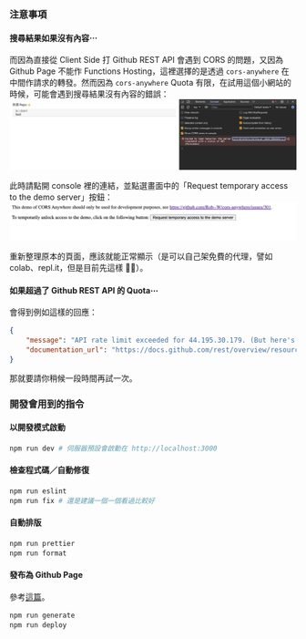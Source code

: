 ### 注意事項

#### 搜尋結果如果沒有內容⋯

而因為直接從 Client Side 打 Github REST API 會遇到 CORS 的問題，又因為 Github Page 不能作 Functions Hosting，這裡選擇的是透過 `cors-anywhere` 在中間作請求的轉發。然而因為 `cors-anywhere` Quota 有限，在試用這個小網站的時候，可能會遇到搜尋結果沒有內容的錯誤：
![image](https://github.com/z411392/mewney-quiz/blob/main/cors-anywhere.png)

此時請點開 console 裡的連結，並點選畫面中的「Request temporary access to the demo server」按鈕：
![image](https://github.com/z411392/mewney-quiz/blob/main/request-temporary-access.png)

重新整理原本的頁面，應該就能正常顯示（是可以自己架免費的代理，譬如 colab、repl.it，但是目前先這樣 🙇‍♂️）。

#### 如果超過了 Github REST API 的 Quota⋯
會得到例如這樣的回應：
```json
{
    "message": "API rate limit exceeded for 44.195.30.179. (But here's the good news: Authenticated requests get a higher rate limit. Check out the documentation for more details.)",
    "documentation_url": "https://docs.github.com/rest/overview/resources-in-the-rest-api#rate-limiting"
}
```

那就要請你稍候一段時間再試一次。

### 開發會用到的指令

#### 以開發模式啟動

```bash
npm run dev # 伺服器預設會啟動在 http://localhost:3000
```

#### 檢查程式碼／自動修復

```bash
npm run eslint
npm run fix # 還是建議一個一個看過比較好
```

#### 自動排版

```bash
npm run prettier
npm run format
```

#### 發布為 Github Page

參考[這篇](https://clairechang.tw/2023/10/03/nuxt3/nuxt-v3-static-site-generation/)。

```bash
npm run generate
npm run deploy
```

